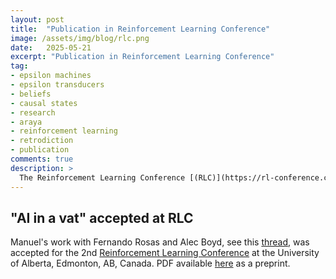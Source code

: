 ```yaml
---
layout: post
title:  "Publication in Reinforcement Learning Conference"
image: /assets/img/blog/rlc.png
date:   2025-05-21
excerpt: "Publication in Reinforcement Learning Conference"
tag:
- epsilon machines
- epsilon transducers
- beliefs
- causal states
- research
- araya
- reinforcement learning
- retrodiction
- publication
comments: true
description: >
  The Reinforcement Learning Conference [(RLC)](https://rl-conference.cc) provides a venue where reinforcement learning researchers can interact and share their research in a more focused setting than typical large machine learning venues.
---
```



## "AI in a vat" accepted at RLC

Manuel's work with Fernando Rosas and Alec Boyd, see this [thread](https://x.com/_fernando_rosas/status/1923314427635302687), was accepted for the 2nd [Reinforcement Learning Conference](https://rl-conference.cc) at the University of Alberta, Edmonton, AB, Canada. PDF available [here](https://arxiv.org/abs/2504.04608) as a preprint.